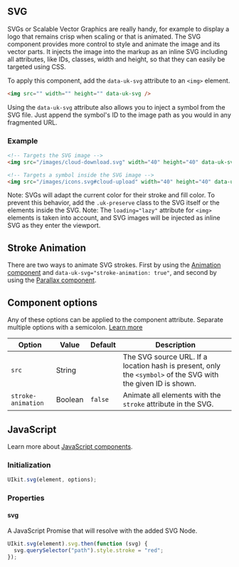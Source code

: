 ## SVG

SVGs or Scalable Vector Graphics are really handy, for example to display a logo that remains crisp when scaling or that is animated. The SVG component provides more control to style and animate the image and its vector parts. It injects the image into the markup as an inline SVG including all attributes, like IDs, classes, width and height, so that they can easily be targeted using CSS.

To apply this component, add the `data-uk-svg` attribute to an `<img>` element.

```html
<img src="" width="" height="" data-uk-svg />
```

Using the `data-uk-svg` attribute also allows you to inject a symbol from the SVG file. Just append the symbol's ID to the image path as you would in any fragmented URL.

### Example

```html
<!-- Targets the SVG image -->
<img src="/images/cloud-download.svg" width="40" height="40" data-uk-svg />

<!-- Targets a symbol inside the SVG image -->
<img src="/images/icons.svg#cloud-upload" width="40" height="40" data-uk-svg />
```

Note: SVGs will adapt the current color for their stroke and fill color. To prevent this behavior, add the `.uk-preserve` class to the SVG itself or the elements inside the SVG. 
Note: The `loading="lazy"` attribute for `<img>` elements is taken into account, and SVG images will be injected as inline SVG as they enter the viewport.

## Stroke Animation

There are two ways to animate SVG strokes. First by using the [Animation component](https://franken-ui.dev/docs/2.1/animation#svg-strokes) and `data-uk-svg="stroke-animation: true"`, and second by using the [Parallax component](https://franken-ui.dev/docs/2.1/parallax#svg-strokes).

## Component options

Any of these options can be applied to the component attribute. Separate multiple options with a semicolon. [Learn more](https://franken-ui.dev/docs/2.1/javascript#component-configuration)

| Option             | Value   | Default | Description                                                                                                   |
| ------------------ | ------- | ------- | ------------------------------------------------------------------------------------------------------------- |
| `src`              | String  |         | The SVG source URL. If a location hash is present, only the `<symbol>` of the SVG with the given ID is shown. |
| `stroke-animation` | Boolean | `false` | Animate all elements with the `stroke` attribute in the SVG.                                                  |

## JavaScript

Learn more about [JavaScript components](https://franken-ui.dev/docs/2.1/javascript#programmatic-use).

### Initialization

```javascript
UIkit.svg(element, options);
```

### Properties

#### svg

A JavaScript Promise that will resolve with the added SVG Node.

```javascript
UIkit.svg(element).svg.then(function (svg) {
  svg.querySelector("path").style.stroke = "red";
});
```
